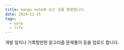 ```yaml
---
title: mango note에 오신 것을 환영합니다.
date: 2024-12-25
tags:
  - note
  - life
---
```


개발 일지나 기록할만한 알고리즘 문제풀이 등을 업로드 합니다.